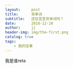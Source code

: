 ```yaml
---
layout:     post
title:      背单词
subtitle:   还在苦苦背单词吗？
date:       2018-12-10
author:     jj
header-img: img/the-first.png
catalog: true
tags:
    - 我的往事
---
```

我是谁reta
